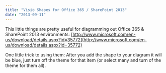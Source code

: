 ```yaml
---
title: "Visio Shapes for Office 365 / SharePoint 2013"
date: "2013-09-11"
---
```


This little things are pretty useful for diagramming out Office 365 & SharePoint 2013 environments: [http://www.microsoft.com/en-us/download/details.aspx?id=35772](http://www.microsoft.com/en-us/download/details.aspx?id=35772)

One little trick to using them: After you add the shape to your diagram it will be blue, just turn off the theme for that item (or select many and turn of the theme for them all).
